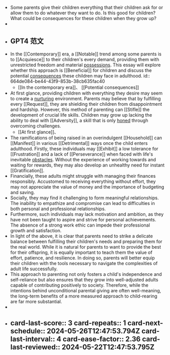 - Some parents give their children everything that their children ask for or allow them to do whatever they want to do. Is this good for children? What could be consequences for these children when they grow up?
-
- ## GPT4 范文
- In the [[Contemporary]] era, a [[Notable]] trend among some parents is to [[Acquiesce]] to their children's every demand, providing them with unrestricted freedom and material [possessions]([[Possession]]). This essay will explore whether this approach is [[Beneficial]] for children and discuss the potential [consequences]([[Consequence]]) these children may face in adulthood.
  id:: 664de084-be44-43f9-853b-38cb635fac40
	- [[In the contemporary era]]、 [[Potential consequences]]
- At first glance, providing children with everything they desire may seem to create a [nurturing]([[Nurture]]) environment. Parents may believe that by fulfilling every [[Request]], they are shielding their children from disappointment and hardship. However, this method of parenting can [[Stifle]] the development of crucial life skills. Children may grow up lacking the ability to deal with [[Adversity]], a skill that is only [honed]([[Hone]]) through overcoming challenges.
	- [[At first glance]]、
- The ramifications of being raised in an overindulgent [[Household]] can [[Manifest]] in various [[Detrimental]] ways once the child enters adulthood. Firstly, these individuals may [[Exhibit]] a low tolerance for [[Frustration]] and a lack of [[Perseverance]] when faced with life's inevitable [obstacles]([[Obstacle]]). Without the experience of working towards and waiting for rewards, they may also develop an unhealthy need for instant [[Gratification]].
- Financially, these adults might struggle with managing their finances responsibly. Accustomed to receiving everything without effort, they may not appreciate the value of money and the importance of budgeting and saving.
- Socially, they may find it challenging to form meaningful relationships. The inability to empathize and compromise can lead to difficulties in both personal and professional relationships.
- Furthermore, such individuals may lack motivation and ambition, as they have not been taught to aspire and strive for personal achievements. The absence of a strong work ethic can impede their professional growth and satisfaction.
- In light of the above, it is clear that parents need to strike a delicate balance between fulfilling their children's needs and preparing them for the real world. While it is natural for parents to want to provide the best for their offspring, it is equally important to teach them the value of effort, patience, and resilience. In doing so, parents will better equip their children with the tools necessary to navigate the complexities of adult life successfully.
- This approach to parenting not only fosters a child's independence and self-reliance but also ensures that they grow into well-adjusted adults capable of contributing positively to society. Therefore, while the intentions behind unconditional parental giving are often well-meaning, the long-term benefits of a more measured approach to child-rearing are far more substantial.
-
- card-last-score:: 3
  card-repeats:: 1
  card-next-schedule:: 2024-05-26T12:47:53.794Z
  card-last-interval:: 4
  card-ease-factor:: 2.36
  card-last-reviewed:: 2024-05-22T12:47:53.795Z
	-